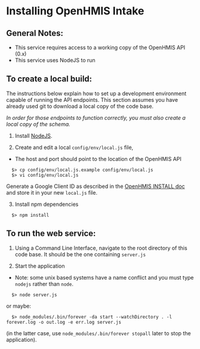 Installing OpenHMIS Intake
=================================================================
 
General Notes:
-------------------
* This service requires access to a working copy of the OpenHMIS API (0.x)
* This service uses NodeJS to run


To create a local build:
-------------------
The instructions below explain how to set up a development environment capable of running the API endpoints.  This section assumes you have already used git to download a local copy of the code base.

_In order for those endpoints to function correctly, you must also create a local copy of the schema._

1. Install [NodeJS](https://nodejs.org/).

2. Create and edit a local `config/env/local.js` file, 
  * The host and port should point to the location of the OpenHMIS API

  ```shell
    $> cp config/env/local.js.example config/env/local.js
    $> vi config/env/local.js
  ```
  Generate a Google Client ID as described in the [OpenHMIS INSTALL doc](https://github.com/PCNI/OpenHMIS/blob/master/INSTALL.md) and store it in your new `local.js` file.

3. Install npm dependencies

  ```shell
    $> npm install
  ```


To run the web service:
---------------------

1. Using a Command Line Interface, navigate to the root directory of this code base.  It should be the one containing `server.js`

2. Start the application

  * Note: some unix based systems have a name conflict and you must type `nodejs` rather than `node`.

  ```shell
    $> node server.js
  ```

  or maybe:

  ```shell
    $> node_modules/.bin/forever -da start --watchDirectory . -l forever.log -o out.log -e err.log server.js
  ```

  (in the latter case, use `node_modules/.bin/forever stopall` later to stop the application).
